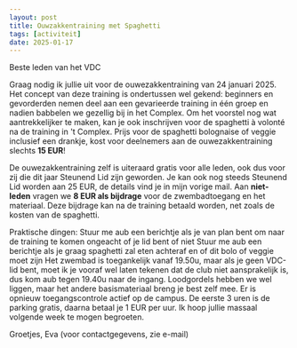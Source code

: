 ```yaml
---
layout: post
title: Ouwzakkentraining met Spaghetti
tags: [activiteit]
date: 2025-01-17
---
```

Beste leden van het VDC

Graag nodig ik jullie uit voor de ouwezakkentraining van 24 januari 2025. 
Het concept van deze training is ondertussen wel gekend: beginners en gevorderden nemen deel aan een gevarieerde training in één groep en nadien babbelen we gezellig bij in het Complex.
Om het voorstel nog wat aantrekkelijker te maken, kan je ook inschrijven voor de spaghetti à volonté na de training in 't Complex.
Prijs voor de spaghetti bolognaise of veggie inclusief een drankje, kost voor deelnemers aan de ouwezakkentraining slechts **15 EUR**!

De ouwezakkentraining zelf is uiteraard gratis voor alle leden, ook dus voor zij die dit jaar Steunend Lid zijn geworden.
Je kan ook nog steeds Steunend Lid worden aan 25 EUR, de details vind je in mijn vorige mail.
Aan **niet-leden** vragen we **8 EUR als bijdrage** voor de zwembadtoegang en het materiaal. Deze bijdrage kan na de training betaald worden, net zoals de kosten van de spaghetti.

Praktische dingen:
Stuur me aub een berichtje als je van plan bent om naar de training te komen ongeacht of je lid bent of niet
Stuur me aub een berichtje als je graag spaghetti zal eten achteraf en of dit bolo of veggie moet zijn
Het zwembad is toegankelijk vanaf 19.50u, maar als je geen VDC-lid bent, moet ik je vooraf wel laten tekenen dat de club niet aansprakelijk is, dus kom aub tegen 19.40u naar de ingang.
Loodgordels hebben we wel liggen, maar het andere basismateriaal breng je best zelf mee.
Er is opnieuw toegangscontrole actief op de campus. De eerste 3 uren is de parking gratis, daarna betaal je 1 EUR per uur.
Ik hoop jullie massaal volgende week te mogen begroeten. 

Groetjes,
Eva (voor contactgegevens, zie e-mail)